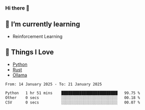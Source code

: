 ### Hi there 👋
<!-- ## About Me -->

## 🌱 I’m currently learning
- Reinforcement Learning

## 🥰 Things I Love
- [Python](https://www.python.org/) 
- [Rust](https://www.rust-lang.org/)
- [Ollama](https://ollama.com)

<!--START_SECTION:waka-->

```txt
From: 14 January 2025 - To: 21 January 2025

Python   1 hr 51 mins    █████████████████████████   99.75 %
Other    0 secs          ░░░░░░░░░░░░░░░░░░░░░░░░░   00.18 %
CSV      0 secs          ░░░░░░░░░░░░░░░░░░░░░░░░░   00.07 %
```

<!--END_SECTION:waka-->

<!--
**CharlesC03/CharlesC03** is a ✨ _special_ ✨ repository because its `README.md` (this file) appears on your GitHub profile.

Here are some ideas to get you started:

- 🔭 I’m currently working on ...
- 🌱 I’m currently learning ...
- 👯 I’m looking to collaborate on ...
- 🤔 I’m looking for help with ...
- 💬 Ask me about ...
- 📫 How to reach me: ...
- 😄 Pronouns: ...
- ⚡ Fun fact: ...
-->
